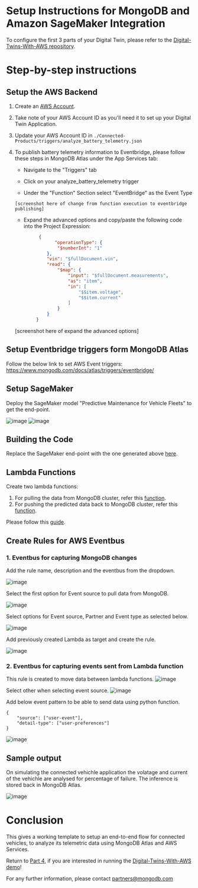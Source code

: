 # Setup Instructions for MongoDB and Amazon SageMaker Integration

To configure the first 3 parts of your Digital Twin, please refer to the [Digital-Twins-With-AWS repository](https://github.com/mongodb-industry-solutions/Digital-Twins-With-AWS). 


# Step-by-step instructions

## Setup the AWS Backend
1. Create an [AWS Account](https://portal.aws.amazon.com/billing/signup#/start/email).
2. Take note of your AWS Account ID as you'll need it to set up your Digital Twin Application.
3. Update your AWS Account ID in `./Connected-Products/triggers/analyze_battery_telemetry.json`
4. To publish battery telemetry information to Eventbridge, please follow these steps in MongoDB Atlas under the App Services tab: 
       
      * Navigate to the "Triggers" tab
       
      * Click on your analyze_battery_telemetry trigger
      
      * Under the "Function" Section select "EventBridge" as the Event Type

       [screenshot here of change from function execution to eventbridge publishing]
       
      * Expand the advanced options and copy/paste the following code into the Project Expression: 
      
      ```json 
               {
                     "operationType": {
                      "$numberInt": "1"
                  },
                  "vin": "$fullDocument.vin",
                  "read": {
                      "$map": {
                          "input": "$fullDocument.measurements",
                          "as": "item",
                          "in": [
                              "$$item.voltage",
                              "$$item.current"
                          ]
                      }
                  }
              }
      ```
       
       
      [screenshot here of expand the advanced options] 
       
       

## Setup Eventbridge triggers form MongoDB Atlas

Follow the below link to set AWS Event triggers:
https://www.mongodb.com/docs/atlas/triggers/eventbridge/

## Setup SageMaker 

Deploy the SageMaker model "Predictive Maintenance for Vehicle Fleets" to get the end-point.

![image](https://user-images.githubusercontent.com/114057324/199462770-84305e10-2a3b-4f10-9f56-7a8cd61e8ee3.png)
![image](https://user-images.githubusercontent.com/114057324/199463222-dcacd80d-1e84-494a-99a7-ba2a5a0f7914.png)

## Building the Code
Replace the SageMaker end-point with the one generated above [here](https://github.com/mongodb-partners/Vehicle-Digital-Twin-Solution/blob/main/code/push_to_mdb/write_to_mdb.py#L13).

## Lambda Functions
Create two lambda functions:

1. For pulling the data from MongoDB cluster, refer this [function](https://github.com/mongodb-partners/Vehicle-Digital-Twin-Solution/blob/main/code/pull_from_mdb).
2. For pushing the predicted data back to MongoDB cluster, refer this [function](https://github.com/mongodb-partners/Vehicle-Digital-Twin-Solution/blob/main/code/push_to_mdb).

Please follow this [guide](https://docs.aws.amazon.com/lambda/latest/dg/images-create.html).

## Create Rules for AWS Eventbus
### 1. Eventbus for capturing MongoDB changes

Add the rule name, description and the eventbus from the dropdown.

![image](https://user-images.githubusercontent.com/114057324/199439272-e4cfa58b-aebb-4bdc-af69-246ef44b80fa.png)

Select the first option for Event source to pull data from MongoDB.

![image](https://user-images.githubusercontent.com/114057324/199439653-511f20ec-020d-4aad-ac1e-d253d04aa56c.png)

Select options for Event source, Partner and Event type as selected below. 

![image](https://user-images.githubusercontent.com/114057324/199439699-d740bfde-7f25-41ad-b9df-a3667abf4cba.png)

Add previously created Lambda as target and create the rule.

![image](https://user-images.githubusercontent.com/114057324/199439940-f122ef69-b105-40ed-a255-d89e05b91133.png)

### 2. Eventbus for capturing events sent from Lambda function  

This rule is created to move data between lambda functions.
![image](https://user-images.githubusercontent.com/114057324/214270431-89650ccf-63d1-43a5-916f-88fa3f97f147.png)

Select other when selecting event source.
![image](https://user-images.githubusercontent.com/114057324/214270442-c722e775-082f-4f60-862a-bef7d5bcebac.png)

Add below event pattern to be able to send data using python function.
```
{
    "source": ["user-event"],
    "detail-type": ["user-preferences"]
}
```
![image](https://user-images.githubusercontent.com/114057324/214270448-4651a768-4c43-4cb6-95cb-6b0044c517ee.png)

## Sample output
On simulating the connected vehichle application the volatage and current of the vehichle are analysed for percentage of failure. The inference is stored back in MongoDB Atlas.

![image](https://user-images.githubusercontent.com/114057324/199904767-1fb432dc-af21-44aa-a236-31d84ad031f2.png)


# Conclusion
This gives a working template to setup an end-to-end flow for connected vehicles, to analyze its telemetric data using MongoDB Atlas and AWS Services. 

Return to [Part 4](https://github.com/mongodb-industry-solutions/Digital-Twins-With-AWS/blob/main/aws-sagemaker/README.md), if you are interested in running the [Digital-Twins-With-AWS demo](https://github.com/mongodb-industry-solutions/Digital-Twins-With-AWS/blob/main/Demo_Instructions.md)! 

For any further information, please contact partners@mongodb.com

<standard>
